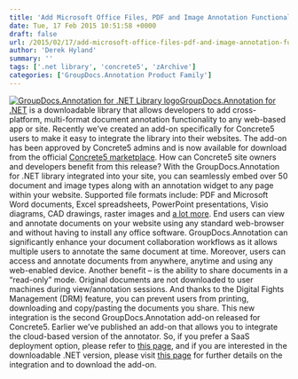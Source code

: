 ```yaml
---
title: 'Add Microsoft Office Files, PDF and Image Annotation Functionality to Your Concrete5 Website'
date: Tue, 17 Feb 2015 10:51:58 +0000
draft: false
url: /2015/02/17/add-microsoft-office-files-pdf-and-image-annotation-functionality-to-concrete5-website/
author: 'Derek Hyland'
summary: ''
tags: ['.net library', 'concrete5', 'zArchive']
categories: ['GroupDocs.Annotation Product Family']
---
```


[![GroupDocs.Annotation for .NET Library logo](https://blog.groupdocs.com/wp-content/uploads/sites/4/2014/02/GD_ANT_NETIcon_114.png)](http://groupdocs.com/dot-net/document-annotation-library)[GroupDocs.Annotation for .NET](http://groupdocs.com/dot-net/document-annotation-library) is a downloadable library that allows developers to add cross-platform, multi-format document annotation functionality to any web-based app or site. Recently we’ve created an add-on specifically for Concrete5 users to make it easy to integrate the library into their websites. The add-on has been approved by Concrete5 admins and is now available for download from the official [Concrete5 marketplace](https://www.concrete5.org/marketplace/addons/groupdocs.annotation-for-.net-office-pdf-and-image-annotation1/). How can Concrete5 site owners and developers benefit from this release? With the GroupDocs.Annotation for .NET library integrated into your site, you can seamlessly embed over 50 document and image types along with an annotation widget to any page within your website. Supported file formats include: PDF and Microsoft Word documents, Excel spreadsheets, PowerPoint presentations, Visio diagrams, CAD drawings, raster images and [a lot more](http://groupdocs.com/dot-net/document-annotation-library/features). End users can view and annotate documents on your website using any standard web-browser and without having to install any office software. GroupDocs.Annotation can significantly enhance your document collaboration workflows as it allows multiple users to annotate the same document at time. Moreover, users can access and annotate documents from anywhere, anytime and using any web-enabled device. Another benefit – is the ability to share documents in a “read-only” mode. Original documents are not downloaded to user machines during view/annotation sessions. And thanks to the Digital Fights Management (DRM) feature, you can prevent users from printing, downloading and copy/pasting the documents you share. This new integration is the second GroupDocs.Annotation add-on released for Concrete5. Earlier we’ve published an add-on that allows you to integrate the cloud-based version of the annotator. So, if you prefer a SaaS deployment option, please refer to [this page](https://blog.groupdocs.com/), and if you are interested in the downloadable .NET version, please visit [this page](https://www.concrete5.org/marketplace/addons/groupdocs.annotation-for-.net-office-pdf-and-image-annotation1/) for further details on the integration and to download the add-on.





